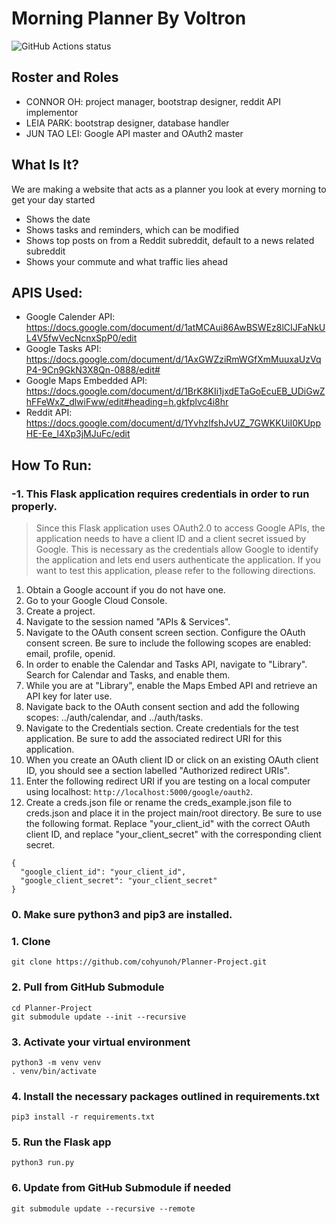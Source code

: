 # Morning Planner By Voltron
<img alt="GitHub Actions status" src="https://github.com/cohyunoh/Planner-Project/workflows/Python%20application/badge.svg">

## Roster and Roles
* CONNOR OH: project manager, bootstrap designer, reddit API implementor
* LEIA PARK: bootstrap designer, database handler
* JUN TAO LEI: Google API master and OAuth2 master

## What Is It?
We are making a website that acts as a planner you look at every morning to get your day started
* Shows the date
* Shows tasks and reminders, which can be modified
* Shows top posts on from a Reddit subreddit, default to a news related subreddit
* Shows your commute and what traffic lies ahead

## APIS Used:
* Google Calender API: https://docs.google.com/document/d/1atMCAui86AwBSWEz8lCIJFaNkUL4V5fwVecNcnxSpP0/edit
* Google Tasks API: https://docs.google.com/document/d/1AxGWZziRmWGfXmMuuxaUzVqP4-9Cn9GkN3X8Qn-0888/edit#
* Google Maps Embedded API: https://docs.google.com/document/d/1BrK8KIi1jxdETaGoEcuEB_UDiGwZhFFeWxZ_dlwiFww/edit#heading=h.gkfplvc4i8hr
* Reddit API: https://docs.google.com/document/d/1YvhzlfshJvUZ_7GWKKUiI0KUppHE-Ee_l4Xp3jMJuFc/edit

## How To Run:

### -1. This Flask application requires credentials in order to run properly.
> Since this Flask application uses OAuth2.0 to access Google APIs, the application needs to have a client ID and a client secret issued by Google. This is necessary as the credentials allow Google to identify the application and lets end users authenticate the application. If you want to test this application, please refer to the following directions.

1. Obtain a Google account if you do not have one.
2. Go to your Google Cloud Console.
3. Create a project.
4. Navigate to the session named "APIs & Services".
5. Navigate to the OAuth consent screen section. Configure the OAuth consent screen. Be sure to include the following scopes are enabled: email, profile, openid.
  1. In order to enable the Calendar and Tasks API, navigate to "Library". Search for Calendar and Tasks, and enable them.
  2. While you are at "Library", enable the Maps Embed API and retrieve an API key for later use.
  3. Navigate back to the OAuth consent section and add the following scopes: ../auth/calendar, and ../auth/tasks.
6. Navigate to the Credentials section. Create credentials for the test application. Be sure to add the associated redirect URI for this application.
  1. When you create an OAuth client ID or click on an existing OAuth client ID, you should see a section labelled "Authorized redirect URIs".
  2. Enter the following redirect URI if you are testing on a local computer using localhost: `http://localhost:5000/google/oauth2`.
7. Create a creds.json file or rename the creds_example.json file to creds.json and place it in the project main/root directory. Be sure to use the following format. Replace "your_client_id" with the correct OAuth client ID, and replace "your_client_secret" with the corresponding client secret.
```
{
  "google_client_id": "your_client_id",
  "google_client_secret": "your_client_secret"
}
```


### 0. Make sure python3 and pip3 are installed.

### 1. Clone
```
git clone https://github.com/cohyunoh/Planner-Project.git
```

### 2. Pull from GitHub Submodule
```
cd Planner-Project
git submodule update --init --recursive
```

### 3. Activate your virtual environment
```
python3 -m venv venv
. venv/bin/activate
```

### 4. Install the necessary packages outlined in requirements.txt
```
pip3 install -r requirements.txt
```

### 5. Run the Flask app
```
python3 run.py
```

### 6. Update from GitHub Submodule if needed
```
git submodule update --recursive --remote
```
